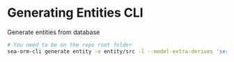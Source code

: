 # Generating Entities CLI

Generate entities from database

```sh
# You need to be on the repo root folder
sea-orm-cli generate entity -o entity/src -l --model-extra-derives 'serde::Deserialize','serde::Serialize' 
```
